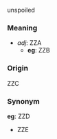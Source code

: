 unspoiled
### Meaning
+ _adj_: ZZA
    + __eg__: ZZB

### Origin

ZZC

### Synonym

__eg__: ZZD

+ ZZE


